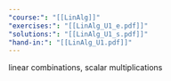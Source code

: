 ```yaml
---
"course:": "[[LinAlg]]"
"exercises:": "[[LinAlg_U1_e.pdf]]"
"solutions:": "[[LinAlg_U1_s.pdf]]"
"hand-in:": "[[LinAlg_U1.pdf]]"
---
```



linear combinations, scalar multiplications